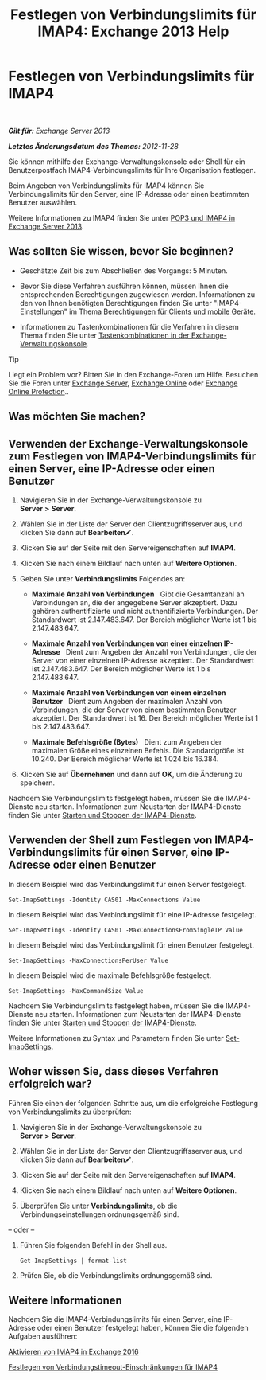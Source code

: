 ﻿---
title: 'Festlegen von Verbindungslimits für IMAP4: Exchange 2013 Help'
TOCTitle: Festlegen von Verbindungslimits für IMAP4
ms:assetid: 8e3aa366-e77c-4c70-b78d-ddbb178cb521
ms:mtpsurl: https://technet.microsoft.com/de-de/library/Bb123712(v=EXCHG.150)
ms:contentKeyID: 50554856
ms.date: 04/24/2018
mtps_version: v=EXCHG.150
ms.translationtype: HT
---

# Festlegen von Verbindungslimits für IMAP4

 

_**Gilt für:** Exchange Server 2013_

_**Letztes Änderungsdatum des Themas:** 2012-11-28_

Sie können mithilfe der Exchange-Verwaltungskonsole oder Shell für ein Benutzerpostfach IMAP4-Verbindungslimits für Ihre Organisation festlegen.

Beim Angeben von Verbindungslimits für IMAP4 können Sie Verbindungslimits für den Server, eine IP-Adresse oder einen bestimmten Benutzer auswählen.

Weitere Informationen zu IMAP4 finden Sie unter [POP3 und IMAP4 in Exchange Server 2013](pop3-and-imap4-in-exchange-server-2013-exchange-2013-help.md).

## Was sollten Sie wissen, bevor Sie beginnen?

  - Geschätzte Zeit bis zum Abschließen des Vorgangs: 5 Minuten.

  - Bevor Sie diese Verfahren ausführen können, müssen Ihnen die entsprechenden Berechtigungen zugewiesen werden. Informationen zu den von Ihnen benötigten Berechtigungen finden Sie unter "IMAP4-Einstellungen" im Thema [Berechtigungen für Clients und mobile Geräte](clients-and-mobile-devices-permissions-exchange-2013-help.md).

  - Informationen zu Tastenkombinationen für die Verfahren in diesem Thema finden Sie unter [Tastenkombinationen in der Exchange-Verwaltungskonsole](keyboard-shortcuts-in-the-exchange-admin-center-exchange-online-protection-help.md).


> [!TIP]
> Liegt ein Problem vor? Bitten Sie in den Exchange-Foren um Hilfe. Besuchen Sie die Foren unter <A href="https://go.microsoft.com/fwlink/p/?linkid=60612">Exchange Server</A>, <A href="https://go.microsoft.com/fwlink/p/?linkid=267542">Exchange Online</A> oder <A href="https://go.microsoft.com/fwlink/p/?linkid=285351">Exchange Online Protection</A>..



## Was möchten Sie machen?

## Verwenden der Exchange-Verwaltungskonsole zum Festlegen von IMAP4-Verbindungslimits für einen Server, eine IP-Adresse oder einen Benutzer

1.  Navigieren Sie in der Exchange-Verwaltungskonsole zu **Server** **\>** **Server**.

2.  Wählen Sie in der Liste der Server den Clientzugriffsserver aus, und klicken Sie dann auf **Bearbeiten**![Bearbeitungssymbol](images/Bb124582.6f53ccb2-1f13-4c02-bea0-30690e6ea71d(EXCHG.150).gif "Bearbeitungssymbol").

3.  Klicken Sie auf der Seite mit den Servereigenschaften auf **IMAP4**.

4.  Klicken Sie nach einem Bildlauf nach unten auf **Weitere Optionen**.

5.  Geben Sie unter **Verbindungslimits** Folgendes an:
    
      - **Maximale Anzahl von Verbindungen**   Gibt die Gesamtanzahl an Verbindungen an, die der angegebene Server akzeptiert. Dazu gehören authentifizierte und nicht authentifizierte Verbindungen. Der Standardwert ist 2.147.483.647. Der Bereich möglicher Werte ist 1 bis 2.147.483.647.
    
      - **Maximale Anzahl von Verbindungen von einer einzelnen IP-Adresse**   Dient zum Angeben der Anzahl von Verbindungen, die der Server von einer einzelnen IP-Adresse akzeptiert. Der Standardwert ist 2.147.483.647. Der Bereich möglicher Werte ist 1 bis 2.147.483.647.
    
      - **Maximale Anzahl von Verbindungen von einem einzelnen Benutzer**   Dient zum Angeben der maximalen Anzahl von Verbindungen, die der Server von einem bestimmten Benutzer akzeptiert. Der Standardwert ist 16. Der Bereich möglicher Werte ist 1 bis 2.147.483.647.
    
      - **Maximale Befehlsgröße (Bytes)**   Dient zum Angeben der maximalen Größe eines einzelnen Befehls. Die Standardgröße ist 10.240. Der Bereich möglicher Werte ist 1.024 bis 16.384.

6.  Klicken Sie auf **Übernehmen** und dann auf **OK**, um die Änderung zu speichern.

Nachdem Sie Verbindungslimits festgelegt haben, müssen Sie die IMAP4-Dienste neu starten. Informationen zum Neustarten der IMAP4-Dienste finden Sie unter [Starten und Stoppen der IMAP4-Dienste](start-and-stop-the-imap4-services-exchange-2013-help.md).

## Verwenden der Shell zum Festlegen von IMAP4-Verbindungslimits für einen Server, eine IP-Adresse oder einen Benutzer

In diesem Beispiel wird das Verbindungslimit für einen Server festgelegt.

    Set-ImapSettings -Identity CAS01 -MaxConnections Value

In diesem Beispiel wird das Verbindungslimit für eine IP-Adresse festgelegt.

    Set-ImapSettings -Identity CAS01 -MaxConnectionsFromSingleIP Value

In diesem Beispiel wird das Verbindungslimit für einen Benutzer festgelegt.

    Set-ImapSettings -MaxConnectionsPerUser Value

In diesem Beispiel wird die maximale Befehlsgröße festgelegt.

    Set-ImapSettings -MaxCommandSize Value

Nachdem Sie Verbindungslimits festgelegt haben, müssen Sie die IMAP4-Dienste neu starten. Informationen zum Neustarten der IMAP4-Dienste finden Sie unter [Starten und Stoppen der IMAP4-Dienste](start-and-stop-the-imap4-services-exchange-2013-help.md).

Weitere Informationen zu Syntax und Parametern finden Sie unter [Set-ImapSettings](https://technet.microsoft.com/de-de/library/aa998252\(v=exchg.150\)).

## Woher wissen Sie, dass dieses Verfahren erfolgreich war?

Führen Sie einen der folgenden Schritte aus, um die erfolgreiche Festlegung von Verbindungslimits zu überprüfen:

1.  Navigieren Sie in der Exchange-Verwaltungskonsole zu **Server** **\>** **Server**.

2.  Wählen Sie in der Liste der Server den Clientzugriffsserver aus, und klicken Sie dann auf **Bearbeiten**![Bearbeitungssymbol](images/Bb124582.6f53ccb2-1f13-4c02-bea0-30690e6ea71d(EXCHG.150).gif "Bearbeitungssymbol").

3.  Klicken Sie auf der Seite mit den Servereigenschaften auf **IMAP4**.

4.  Klicken Sie nach einem Bildlauf nach unten auf **Weitere Optionen**.

5.  Überprüfen Sie unter **Verbindungslimits**, ob die Verbindungseinstellungen ordnungsgemäß sind.

– oder –

1.  Führen Sie folgenden Befehl in der Shell aus.
    
        Get-ImapSettings | format-list

2.  Prüfen Sie, ob die Verbindungslimits ordnungsgemäß sind.

## Weitere Informationen

Nachdem Sie die IMAP4-Verbindungslimits für einen Server, eine IP-Adresse oder einen Benutzer festgelegt haben, können Sie die folgenden Aufgaben ausführen:

[Aktivieren von IMAP4 in Exchange 2016](enable-imap4-in-exchange-2013-exchange-2013-help.md)

[Festlegen von Verbindungstimeout-Einschränkungen für IMAP4](set-connection-time-out-limits-for-imap4-exchange-2013-help.md)

